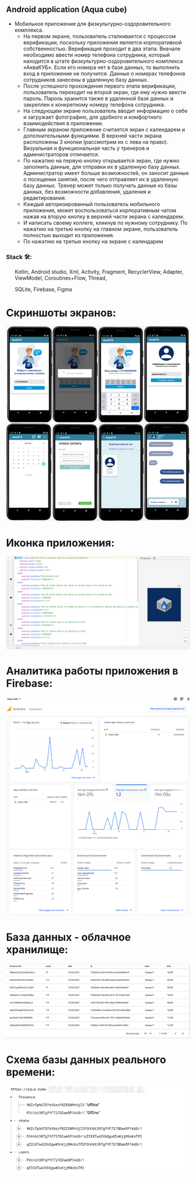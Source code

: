 ## Android application (Aqua cube)
+ Мобильное приложение для физкультурно-оздоровительного комплекса. 
  + На первом экране, пользователь сталкивается с процессом верификации, поскольку приложения является корпоративной собственностью. Верификация проходит в два этапа. Вначале необходимо ввести номер телефона сотрудника, который находится в штате физкультурно-оздоровительного комплекса «АкваКУБ». Если его номера нет в базе данных, то выполнить вход в приложение не получится. Данные о номерах телефонов сотрудников занесены в удаленную базу данных. 
  + После успешного прохождения первого этапа верификации, пользователь переходит на второй экран, где ему нужно ввести пароль. Пароль хранится также в удаленной базе данных и закреплен к конкретному номеру телефона сотрудника.
  + На следующем экране пользователь вводит информацию о себе и загружает фотографию, для удобного и комфортного взаимодействия в приложении.
  + Главным экраном приложение считается экран с календарем и дополнительными функциями. В верхней части экрана расположены 3 кнопки (рассмотрим их с лева на право). Визуальная и функциональная часть у тренеров и администраторов отличается.
  + По нажатию на первую кнопку открывается экран, где нужно заполнить данные, для отправки их в удаленную базу данных. Администратор имеет больше возможностей, он заносит данные о посещении занятий, после чего отправляет их в удаленную базу данных. Тренер может только получать данные из базы данных, без возможности добавления, удаления и редактирования.
  + Каждый авторизированный пользователь мобильного приложения, может воспользоваться корпоративным чатом нажав на вторую кнопку в верхней части экрана с календарем.
  + И написать своему коллеге, кликнув по нужному сотруднику. По нажатию на третью кнопку на главном экране, пользователь полностью выходит из приложения.
  + По нажатию на третью кнопку на экране с календарем

    
### Stack 🛠:
<ul> Kotlin, Android studio, Xml, Activity, Fragment, RecyclerView, Adapter, ViewModel, Coroutines+Flow, Thread, </ul>
<ul> SQLite, Firebase, Figma </ul>
 
   
# Скриншоты экранов:
![](https://github.com/AnastasiaBlinova/ProjectKotlin/blob/main/AquaCube/Рисунок1.png)
![](https://github.com/AnastasiaBlinova/ProjectKotlin/blob/main/AquaCube/Рисунок2.png)


# Иконка приложения:
![]( https://github.com/AnastasiaBlinova/ProjectKotlin/blob/main/AquaCube/иконка.png)


# Аналитика работы приложения в Firebase:
![](https://github.com/AnastasiaBlinova/ProjectKotlin/blob/main/AquaCube/Аналитика%20работы%20приложения.png)
 

# База данных - облачное хранилище: 
![](https://github.com/AnastasiaBlinova/ProjectKotlin/blob/main/AquaCube/Бд%20облачное%20хранилище.png)


# Схема базы данных реального времени: 
![](https://github.com/AnastasiaBlinova/ProjectKotlin/blob/main/AquaCube/Схема%20бд.png)


<!--
<ul>
    <div align="center">
<a href="https://github.com/AnastasiaBlinova/ProjectKotlin/blob/main/AquaCube/Рисунок1.png"><img hight="300" width="700" align="center" src="https://github.com/AnastasiaBlinova/ProjectKotlin/blob/main/AquaCube/Рисунок1.png" /></a>
    <div align="center">
    <a href="https://github.com/AnastasiaBlinova/ProjectKotlin/blob/main/AquaCube/Рисунок2.png"><img hight="300" width="700" align="center" src="https://github.com/AnastasiaBlinova/ProjectKotlin/blob/main/AquaCube/Рисунок2.png" />
-->
